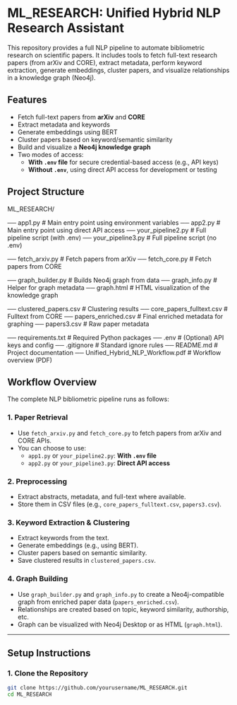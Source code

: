 # ML_RESEARCH: Unified Hybrid NLP Research Assistant

This repository provides a full NLP pipeline to automate bibliometric research on scientific papers. It includes tools to fetch full-text research papers (from arXiv and CORE), extract metadata, perform keyword extraction, generate embeddings, cluster papers, and visualize relationships in a knowledge graph (Neo4j).

## Features

- Fetch full-text papers from **arXiv** and **CORE**
- Extract metadata and keywords
- Generate embeddings using BERT
- Cluster papers based on keyword/semantic similarity
- Build and visualize a **Neo4j knowledge graph**
- Two modes of access:
  - **With `.env` file** for secure credential-based access (e.g., API keys)
  - **Without `.env`**, using direct API access for development or testing


## Project Structure

ML_RESEARCH/

── app1.py # Main entry point using environment variables
── app2.py # Main entry point using direct API access
── your_pipeline2.py # Full pipeline script (with .env)
── your_pipeline3.py # Full pipeline script (no .env)

── fetch_arxiv.py # Fetch papers from arXiv
── fetch_core.py # Fetch papers from CORE

── graph_builder.py # Builds Neo4j graph from data
── graph_info.py # Helper for graph metadata
── graph.html # HTML visualization of the knowledge graph

── clustered_papers.csv # Clustering results
── core_papers_fulltext.csv # Fulltext from CORE
── papers_enriched.csv # Final enriched metadata for graphing
── papers3.csv # Raw paper metadata

── requirements.txt # Required Python packages
── .env # (Optional) API keys and config
── .gitignore # Standard ignore rules
── README.md # Project documentation
── Unified_Hybrid_NLP_Workflow.pdf # Workflow overview (PDF)

## Workflow Overview

The complete NLP bibliometric pipeline runs as follows:

### 1. Paper Retrieval
- Use `fetch_arxiv.py` and `fetch_core.py` to fetch papers from arXiv and CORE APIs.
- You can choose to use:
  - `app1.py` or `your_pipeline2.py`: **With `.env` file**
  - `app2.py` or `your_pipeline3.py`: **Direct API access**

### 2. Preprocessing
- Extract abstracts, metadata, and full-text where available.
- Store them in CSV files (e.g., `core_papers_fulltext.csv`, `papers3.csv`).

### 3. Keyword Extraction & Clustering
- Extract keywords from the text.
- Generate embeddings (e.g., using BERT).
- Cluster papers based on semantic similarity.
- Save clustered results in `clustered_papers.csv`.

### 4. Graph Building
- Use `graph_builder.py` and `graph_info.py` to create a Neo4j-compatible graph from enriched paper data (`papers_enriched.csv`).
- Relationships are created based on topic, keyword similarity, authorship, etc.
- Graph can be visualized with Neo4j Desktop or as HTML (`graph.html`).

---

## Setup Instructions

### 1. Clone the Repository

```bash
git clone https://github.com/yourusername/ML_RESEARCH.git
cd ML_RESEARCH
